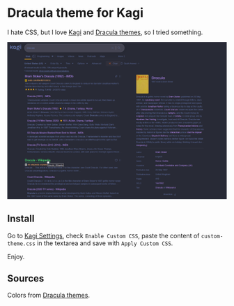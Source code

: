 # Dracula theme for Kagi

I hate CSS, but I love [Kagi](https://kagi.com "Kagi")
and [Dracula themes](https://github.com/dracula/dracula-theme "GitHub"), so I tried something.

[![Kagi Dracula Example](./kagi-dracula-example.png "Kagi Dracula Example")](./kagi-dracula-example.png)

## Install

Go to [Kagi Settings](https://kagi.com/settings?p=custom_css "Kagi.com"), check `Enable Custom CSS`, paste the content
of `custom-theme.css` in the textarea and save with `Apply Custom CSS`.

Enjoy.

## Sources

Colors from [Dracula themes](https://github.com/dracula/dracula-theme "GitHub").

